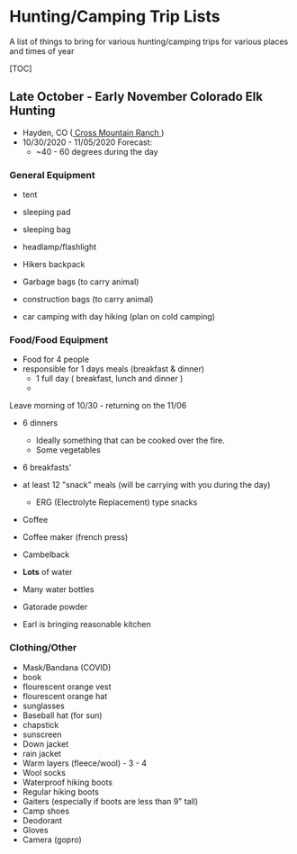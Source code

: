 # Hunting/Camping Trip Lists

A list of things to bring for various hunting/camping trips for various places
and times of year

[TOC]

## Late October - Early November Colorado Elk Hunting

* Hayden, CO ([ Cross Mountain Ranch ](http://crossmountainranch.com/elk_hunting_northwest_colorado.htm))
* 10/30/2020 - 11/05/2020 Forecast:
	* ~40 - 60 degrees during the day

### General Equipment 
* tent
* sleeping pad
* sleeping bag
* headlamp/flashlight
* Hikers backpack

* Garbage bags (to carry animal)
* construction bags (to carry animal)
* car camping with day hiking (plan on cold camping)


### Food/Food Equipment

* Food for 4 people
* responsible for 1 days meals (breakfast & dinner)
	* 1 full day ( breakfast, lunch and dinner )
	* 

Leave morning of 10/30 - returning on the 11/06
* 6 dinners
	* Ideally something that can be cooked over the fire.
	* Some vegetables
* 6 breakfasts'
* at least 12 "snack" meals (will be carrying with you during the day)
	* ERG (Electrolyte Replacement) type snacks

* Coffee
* Coffee maker (french press)
* Cambelback
* **Lots** of water
* Many water bottles

* Gatorade powder

* Earl is bringing reasonable kitchen

### Clothing/Other

* Mask/Bandana (COVID)
* book
* flourescent orange vest
* flourescent orange hat 
* sunglasses
* Baseball hat (for sun)
* chapstick
* sunscreen
* Down jacket
* rain jacket
* Warm layers (fleece/wool) - 3 - 4
* Wool socks
* Waterproof hiking boots
* Regular hiking boots
* Gaiters (especially if boots are less than 9" tall)
* Camp shoes
* Deodorant
* Gloves
* Camera (gopro)
